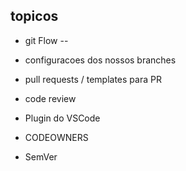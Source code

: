 ## topicos

- git Flow
--

- configuracoes dos nossos branches

- pull requests / templates para PR

- code review

- Plugin do VSCode

- CODEOWNERS

- SemVer